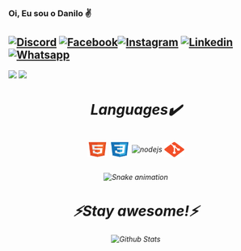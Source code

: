 ### Oi, Eu sou o Danilo ✌️



## [![Discord](https://img.shields.io/badge/Discord-7289DA?style=for-the-badge&logo=discord&logoColor=white)](https://discord.gg/ghaa7sEu) [![Facebook](https://img.shields.io/badge/Facebook-1877F2?style=for-the-badge&logo=facebook&logoColor=white)](https://www.facebook.com/danilo.diniz.319452)[![Instagram](https://img.shields.io/badge/Instagram-E4405F?style=for-the-badge&logo=instagram&logoColor=white)](https://www.instagram.com/dan_dinizs/) [![Linkedin](https://img.shields.io/badge/LinkedIn-0077B5?style=for-the-badge&logo=linkedin&logoColor=white)](https://www.linkedin.com/in/danilo-diniz-dos-santos-7034b8136/) [![Whatsapp](https://img.shields.io/badge/WhatsApp-25D366?style=for-the-badge&logo=whatsapp&logoColor=white)](https://api.whatsapp.com/send?phone=5521979157512)




<div style = "display: inline_block" align = "justify">
<img width = "400px" src = "https://github-readme-stats.vercel.app/api?username=Niloxp753&show_icons=true&theme=gotham"> <img width = "380px" src = "https://github-readme-stats.vercel.app/api/top-langs/?username=Niloxp753&show_icons=true&theme=gotham">
</div>


    
    
## <h1 align='center'> <i>Languages✔️<i></h1>

<p align="center">
<div align="center" valign="top"><br>
  <img align="center" alt="HTML" height="30" width="40" src="https://raw.githubusercontent.com/devicons/devicon/master/icons/html5/html5-original.svg">
  <img align="center" alt="CSS" height="30" width="40" src="https://raw.githubusercontent.com/devicons/devicon/master/icons/css3/css3-original.svg">
  <img align="center" alt="nodejs" height="30" width="40" src="https://cdn.worldvectorlogo.com/logos/nodejs-icon.svg">
  <img align="center" alt="git" height="30" width="40" src="https://raw.githubusercontent.com/devicons/devicon/master/icons/git/git-original.svg">
</div><br>
</p>
<div align="center">
  
  ![Snake animation](https://github.com/danielbped/danielbped/blob/output/github-contribution-grid-snake.svg)
  
</div>

<h1 align='center'>⚡️<i>Stay awesome!</i>⚡️</h1>

<p align="center">
        <img src="https://raw.githubusercontent.com/bornmay/bornmay/Update/svg/Bottom.svg" alt="Github Stats" />
</p>
